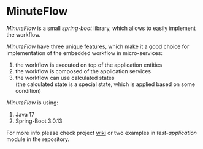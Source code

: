 # MinuteFlow

*MinuteFlow* is a small *spring-boot* library, which allows to easily implement the workflow.

*MinuteFlow* have three unique features, which make it a good choice
for implementation of the embedded workflow in micro-services:
1. the workflow is executed on top of the application entities
2. the workflow is composed of the application services
3. the workflow can use calculated states  
   (the calculated state is a special state, which is applied based on some condition)

*MinuteFlow* is using:
1. Java 17
2. Spring-Boot 3.0.13

For more info please check project [wiki](https://github.com/jan-komrska/minuteflow/wiki)
or two examples in *test-application* module in the repository.
